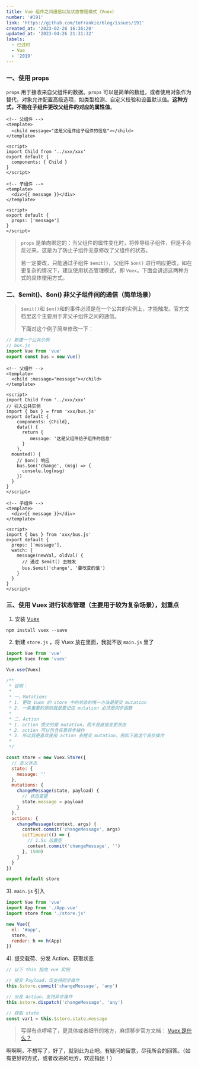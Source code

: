 ```yaml
---
title: Vue 组件之间通信以及状态管理模式（Vuex）
number: '#191'
link: 'https://github.com/toFrankie/blog/issues/191'
created_at: '2023-02-26 16:36:20'
updated_at: '2023-04-26 21:31:32'
labels:
  - 已过时
  - Vue
  - '2019'
---
```

### 一、使用 props

`props` 用于接收来自父组件的数据。`props` 可以是简单的数组，或者使用对象作为替代，对象允许配置高级选项，如类型检测、自定义校验和设置默认值。**这种方式，不能在子组件更改父组件的对应的属性值**。

```vue
<!-- 父组件 -->
<template>
  <child message="这是父组件给子组件的信息"></child>
</template>

<script>
import Child from '../xxx/xxx'
export default {
  components: { Child }
}
</script>
```

```vue
<!-- 子组件 -->
<template>
  <div>{{ message }}</div>
</template>

<script>
export default {
  props: ['message']
}
</script>
```

> `props` 是单向绑定的：当父组件的属性变化时，将传导给子组件，但是不会反过来。这是为了防止子组件无意修改了父组件的状态。
>
> 若一定要改，只能通过子组件 `$emit()`，父组件 `$on()` 进行响应更改，如在更复杂的情况下，建议使用状态管理模式，即 `Vuex`。下面会讲述这两种方式的具体使用方式。

### 二、\$emit()、$on() 非父子组件间的通信（简单场景）

> `$emit()`和 `$on()`和的事件必须是在一个公共的实例上，才能触发。官方文档里这个主要用于非父子组件之间的通信。
>
> 下面对这个例子简单修改一下：

```js
// 新建一个公共示例
// bus.js
import Vue from 'vue'
export const bus = new Vue()
```

```vue
<!-- 父组件 -->
<template>
  <child :message="message"></child>
</template>

<script>
import Child from '../xxx/xxx'
// 引入公共实例
import { bus } = from 'xxx/bus.js'
export default {
    components: {Child},
    data() {
      return {
         message: '这是父组件给子组件的信息'
      }
    },
  mounted() {
    // $on() 响应
    bus.$on('change', (msg) => {
      console.log(msg)
    })
  }
}
</script>
```

```vue
<!-- 子组件 -->
<template>
  <div>{{ message }}</div>
</template>

<script>
import { bus } from 'xxx/bus.js'
export default {
  props: ['message'],
  watch: {
    message(newVal, oldVal) {
      // 通过 $emit() 去触发
      bus.$emit('change', '要改变的值')
    }
  }
}
</script>
```

### 三、使用 Vuex 进行状态管理（主要用于较为复杂场景），划重点

1. 安装 [Vuex](https://vuex.vuejs.org/zh/installation.html)
```
npm install vuex --save
```
2. 新建 `store.js` ，将 Vuex 放在里面，我就不放 `main.js` 里了

```js
import Vue from 'vue'
import Vuex from 'vuex'

Vue.use(Vuex)

/**
 * 说明：
 *
 * 一、Mutations
 * 1. 更改 Vuex 的 store 中的状态的唯一方法是提交 mutation
 * 2. 一条重要的原则就是要记住 mutation 必须是同步函数
 *
 * 二、Action
 * 1. action 提交的是 mutation，而不是直接变更状态
 * 2. action 可以包含任意异步操作
 * 3. 所以我更喜欢使用 action 去提交 mutation，例如下面这个异步操作
 *
 */

const store = new Vuex.Store({
  // 定义状态
  state: {
    message: ''
  },
  mutations: {
    changeMessage(state, payload) {
      // 状态变更
      state.message = payload
    }
  },
  actions: {
    changeMessage(context, args) {
      context.commit('changeMessage', args)
      setTimeout(() => {
        // 1.5s 后置空
        context.commit('changeMessage', '')
      }, 1500)
    }
  }
})

export default store
```

3). `main.js` 引入

```js
import Vue from 'vue'
import App from './App.vue'
import store from './store.js'

new Vue({
  el: '#app',
  store,
  render: h => h(App)
})
```

4). 提交载荷、分发 Action、获取状态

```js
// 以下 this 指向 vue 实例

// 提交 Payload，仅支持同步操作
this.$store.commit('changeMessage', 'any')

// 分发 Action，支持异步操作
this.$store.dispatch('changeMessage', 'any')

// 获取 state
const var1 = this.$store.state.message
```

> 写得有点啰嗦了，更具体或者细节的地方，麻烦移步官方文档： [Vuex 是什么？](https://vuex.vuejs.org/zh/)

啊啊啊，不想写了，好了，就到此为止吧。有疑问的留意，尽我所会的回答。（如有更好的方式，或者改进的地方，欢迎指出！）

